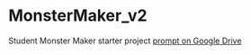 # MonsterMaker_v2
Student Monster Maker starter project
[prompt on Google Drive](https://docs.google.com/document/d/1fSKNgk0BELmZY0K5pDBFskH1P_ASt1ulcCEOUUZZ6S4/edit?usp=sharing)
